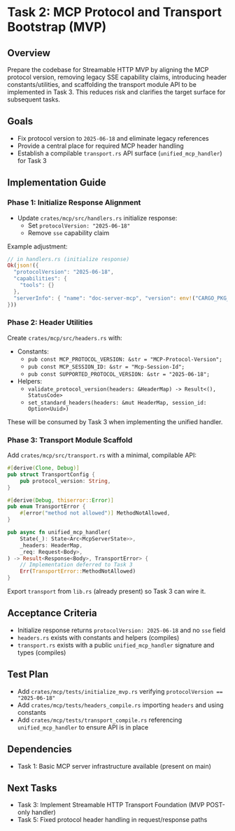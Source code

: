 # Task 2: MCP Protocol and Transport Bootstrap (MVP)

## Overview

Prepare the codebase for Streamable HTTP MVP by aligning the MCP protocol version, removing legacy SSE capability claims, introducing header constants/utilities, and scaffolding the transport module API to be implemented in Task 3. This reduces risk and clarifies the target surface for subsequent tasks.

## Goals

- Fix protocol version to `2025-06-18` and eliminate legacy references
- Provide a central place for required MCP header handling
- Establish a compilable `transport.rs` API surface (`unified_mcp_handler`) for Task 3

## Implementation Guide

### Phase 1: Initialize Response Alignment

- Update `crates/mcp/src/handlers.rs` initialize response:
  - Set `protocolVersion: "2025-06-18"`
  - Remove `sse` capability claim

Example adjustment:
```rust
// in handlers.rs (initialize response)
Ok(json!({
  "protocolVersion": "2025-06-18",
  "capabilities": {
    "tools": {}
  },
  "serverInfo": { "name": "doc-server-mcp", "version": env!("CARGO_PKG_VERSION") }
}))
```

### Phase 2: Header Utilities

Create `crates/mcp/src/headers.rs` with:
- Constants:
  - `pub const MCP_PROTOCOL_VERSION: &str = "MCP-Protocol-Version";`
  - `pub const MCP_SESSION_ID: &str = "Mcp-Session-Id";`
  - `pub const SUPPORTED_PROTOCOL_VERSION: &str = "2025-06-18";`
- Helpers:
  - `validate_protocol_version(headers: &HeaderMap) -> Result<(), StatusCode>`
  - `set_standard_headers(headers: &mut HeaderMap, session_id: Option<Uuid>)`

These will be consumed by Task 3 when implementing the unified handler.

### Phase 3: Transport Module Scaffold

Add `crates/mcp/src/transport.rs` with a minimal, compilable API:
```rust
#[derive(Clone, Debug)]
pub struct TransportConfig {
    pub protocol_version: String,
}

#[derive(Debug, thiserror::Error)]
pub enum TransportError {
    #[error("method not allowed")] MethodNotAllowed,
}

pub async fn unified_mcp_handler(
    State(_): State<Arc<McpServerState>>,
    _headers: HeaderMap,
    _req: Request<Body>,
) -> Result<Response<Body>, TransportError> {
    // Implementation deferred to Task 3
    Err(TransportError::MethodNotAllowed)
}
```
Export `transport` from `lib.rs` (already present) so Task 3 can wire it.

## Acceptance Criteria

- Initialize response returns `protocolVersion: 2025-06-18` and no `sse` field
- `headers.rs` exists with constants and helpers (compiles)
- `transport.rs` exists with a public `unified_mcp_handler` signature and types (compiles)

## Test Plan

- Add `crates/mcp/tests/initialize_mvp.rs` verifying `protocolVersion == "2025-06-18"`
- Add `crates/mcp/tests/headers_compile.rs` importing `headers` and using constants
- Add `crates/mcp/tests/transport_compile.rs` referencing `unified_mcp_handler` to ensure API is in place

## Dependencies

- Task 1: Basic MCP server infrastructure available (present on main)

## Next Tasks

- Task 3: Implement Streamable HTTP Transport Foundation (MVP POST-only handler)
- Task 5: Fixed protocol header handling in request/response paths
